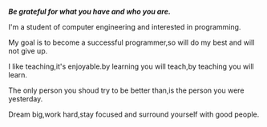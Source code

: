 
<!DOCTYPE html>
 <html>
    <head>
    <meta charset="UTF-8">
    <meta name="viewport" content="width=device-width, user-scalable=no, initial-scale=1.0, maximum-scale=1.0, minimum-scale=1.0">
	<title>SOP</title>
	<link rel="stylesheet" type="text/css" href="style.css">
    </head>
<body>
<div class="txt">

<p>
 <strong><em>Be grateful for what you have and who you are.</em></strong>
</p>
<p>
I'm a student of computer engineering and interested in programming.
</p>
<p>
My goal is to become a successful programmer,so will do my best and will not give up.
</p>
<p>
I like teaching,it's enjoyable.by learning you will teach,by teaching you will learn.
</p>
<p>
The only person you shoud try to be better than,is the person you were yesterday.
</p>
<p>
Dream big,work hard,stay focused and surround yourself with good people.
</p>

</div>
</body>
</html>
